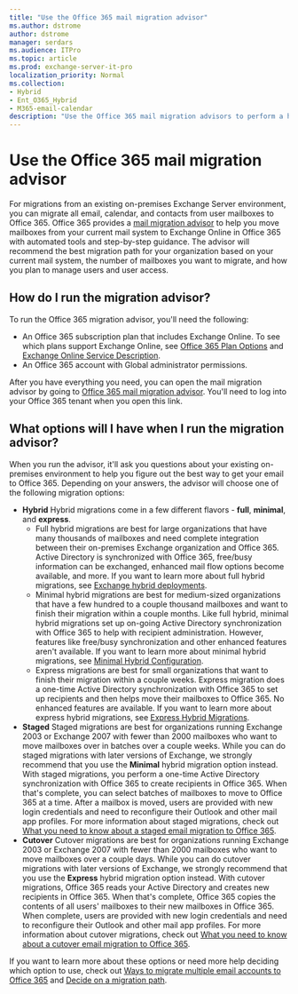 ```yaml
---
title: "Use the Office 365 mail migration advisor"
ms.author: dstrome
author: dstrome
manager: serdars
ms.audience: ITPro
ms.topic: article
ms.prod: exchange-server-it-pro
localization_priority: Normal
ms.collection:
- Hybrid
- Ent_O365_Hybrid
- M365-email-calendar
description: "Use the Office 365 mail migration advisors to perform a hybrid, cutover, staged, Gmail, or IMAP, migration to Office 365."
---
```


# Use the Office 365 mail migration advisor

For migrations from an existing on-premises Exchange Server environment, you can migrate all email, calendar, and contacts from user mailboxes to Office 365. Office 365 provides a [mail migration advisor](https://aka.ms/MailSetupAdvisorFromEDA) to help you move mailboxes from your current mail system to Exchange Online in Office 365 with automated tools and step-by-step guidance. The advisor will recommend the best migration path for your organization based on your current mail system, the number of mailboxes you want to migrate, and how you plan to manage users and user access.

## How do I run the migration advisor?

To run the Office 365 migration advisor, you'll need the following:

- An Office 365 subscription plan that includes Exchange Online. To see which plans support Exchange Online, see [Office 365 Plan Options](https://docs.microsoft.com/office365/servicedescriptions/office-365-platform-service-description/office-365-plan-options) and [Exchange Online Service Description](https://docs.microsoft.com/office365/servicedescriptions/exchange-online-service-description/exchange-online-service-description).
- An Office 365 account with Global administrator permissions.

After you have everything you need, you can open the mail migration advisor by going to [Office 365 mail migration advisor](https://aka.ms/MailSetupAdvisorFromEDA). You'll need to log into your Office 365 tenant when you open this link.

## What options will I have when I run the migration advisor?

When you run the advisor, it'll ask you questions about your existing on-premises environment to help you figure out the best way to get your email to Office 365. Depending on your answers, the advisor will choose one of the following migration options:

- **Hybrid**  Hybrid migrations come in a few different flavors - **full**, **minimal**, and **express**. 
  - Full hybrid migrations are best for large organizations that have many thousands of mailboxes and need complete integration between their on-premises Exchange organization and Office 365. Active Directory is synchronized with Office 365, free/busy information can be exchanged, enhanced mail flow options become available, and more. If you want to learn more about full hybrid migrations, see [Exchange hybrid deployments](https://docs.microsoft.com/exchange/exchange-hybrid).
  - Minimal hybrid migrations are best for medium-sized organizations that have a few hundred to a couple thousand mailboxes and want to finish their migration within a couple months. Like full hybrid, minimal hybrid migrations set up on-going Active Directory synchronization with Office 365 to help with recipient administration. However, features like free/busy synchronization and other enhanced features aren't available. If you want to learn more about minimal hybrid migrations, see [Minimal Hybrid Configuration](https://blogs.technet.microsoft.com/exchange/2016/06/24/hcw-improvement-the-minimal-hybrid-configuration-option/).
  - Express migrations are best for small organizations that want to finish their migration within a couple weeks. Express migration does a one-time Active Directory synchronization with Office 365 to set up recipients and then helps move their mailboxes to Office 365. No enhanced features are available. If you want to learn more about express hybrid migrations, see [Express Hybrid Migrations](https://blogs.technet.microsoft.com/exchange/2016/11/28/new-exchange-online-migration-options/).
- **Staged** Staged migrations are best for organizations running Exchange 2003 or Exchange 2007 with fewer than 2000 mailboxes who want to move mailboxes over in batches over a couple weeks. While you can do staged migrations with later versions of Exchange, we strongly recommend that you use the **Minimal** hybrid migration option instead. With staged migrations, you perform a one-time Active Directory synchronization with Office 365 to create recipients in Office 365. When that's complete, you can select batches of mailboxes to move to Office 365 at a time. After a mailbox is moved, users are provided with new login credentials and need to reconfigure their Outlook and other mail app profiles. For more information about staged migrations, check out[ What you need to know about a staged email migration to Office 365](https://docs.microsoft.com/exchange/mailbox-migration/what-to-know-about-a-staged-migration).
- **Cutover** Cutover migrations are best for organizations running Exchange 2003 or Exchange 2007 with fewer than 2000 mailboxes who want to move mailboxes over a couple days. While you can do cutover migrations with later versions of Exchange, we strongly recommend that you use the **Express** hybrid migration option instead. With cutover migrations, Office 365 reads your Active Directory and creates new recipients in Office 365. When that's complete, Office 365 copies the contents of all users' mailboxes to their new mailboxes in Office 365. When complete, users are provided with new login credentials and need to reconfigure their Outlook and other mail app profiles. For more information about cutover migrations, check out [What you need to know about a cutover email migration to Office 365](https://docs.microsoft.com/exchange/mailbox-migration/what-to-know-about-a-cutover-migration).

If you want to learn more about these options or need more help deciding which option to use, check out [Ways to migrate multiple email accounts to Office 365](https://docs.microsoft.com/exchange/mailbox-migration/mailbox-migration) and [Decide on a migration path](https://docs.microsoft.com/exchange/mailbox-migration/decide-on-a-migration-path).
